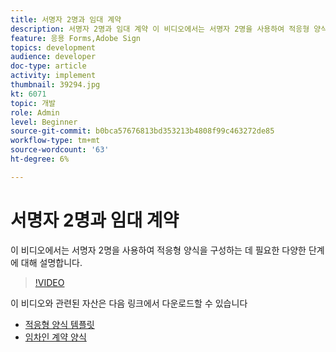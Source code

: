 ```yaml
---
title: 서명자 2명과 임대 계약
description: 서명자 2명과 임대 계약 이 비디오에서는 서명자 2명을 사용하여 적응형 양식을 구성하는 데 필요한 다양한 단계에 대해 설명합니다.
feature: 응용 Forms,Adobe Sign
topics: development
audience: developer
doc-type: article
activity: implement
thumbnail: 39294.jpg
kt: 6071
topic: 개발
role: Admin
level: Beginner
source-git-commit: b0bca57676813bd353213b4808f99c463272de85
workflow-type: tm+mt
source-wordcount: '63'
ht-degree: 6%

---
```


# 서명자 2명과 임대 계약

이 비디오에서는 서명자 2명을 사용하여 적응형 양식을 구성하는 데 필요한 다양한 단계에 대해 설명합니다.

>[!VIDEO](https://video.tv.adobe.com/v/39294/?quality=9&learn=on)

이 비디오와 관련된 자산은 다음 링크에서 다운로드할 수 있습니다

* [적응형 양식 템플릿](assets/tenancy-agreement-template.zip)
* [임차인 계약 양식](assets/rental-agreement-form.zip)